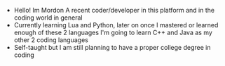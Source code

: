 - Hello! Im Mordon 
A recent coder/developer in this platform and in the coding world in general
- Currently learning Lua and Python, later on once I mastered or learned enough of these 2 languages I'm going to learn C++ and Java as my other 2 coding languages
- Self-taught but I am still planning to have a proper college degree in coding


<!---
TheMordon/TheMordon is a ✨ special ✨ repository because its `README.md` (this file) appears on your GitHub profile.
You can click the Preview link to take a look at your changes.
--->
